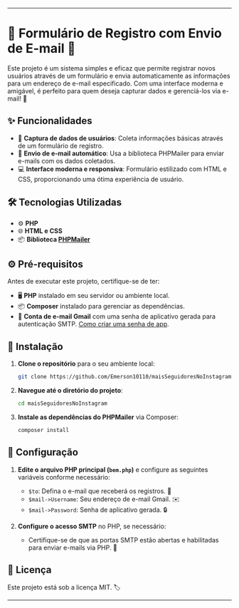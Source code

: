 

---

# 🚀 Formulário de Registro com Envio de E-mail 📧

Este projeto é um sistema simples e eficaz que permite registrar novos usuários através de um formulário e envia automaticamente as informações para um endereço de e-mail especificado. Com uma interface moderna e amigável, é perfeito para quem deseja capturar dados e gerenciá-los via e-mail! 🎯

## ✨ Funcionalidades

- 📝 **Captura de dados de usuários**: Coleta informações básicas através de um formulário de registro.
- 📧 **Envio de e-mail automático**: Usa a biblioteca PHPMailer para enviar e-mails com os dados coletados.
- 💻 **Interface moderna e responsiva**: Formulário estilizado com HTML e CSS, proporcionando uma ótima experiência de usuário.

## 🛠️ Tecnologias Utilizadas

- ⚙️ **PHP**
- 🌐 **HTML e CSS**
- 📦 **Biblioteca [PHPMailer](https://github.com/PHPMailer/PHPMailer)**

## ⚙️ Pré-requisitos

Antes de executar este projeto, certifique-se de ter:

- 🖥️ **PHP** instalado em seu servidor ou ambiente local.
- 📦 **Composer** instalado para gerenciar as dependências.
- 📧 **Conta de e-mail Gmail** com uma senha de aplicativo gerada para autenticação SMTP. [Como criar uma senha de app](https://support.google.com/mail/answer/185833?hl=pt-BR).

## 🚀 Instalação

1. **Clone o repositório** para o seu ambiente local:
    ```bash
    git clone https://github.com/Emerson10110/maisSeguidoresNoInstagram.git
    ```

2. **Navegue até o diretório do projeto**:
    ```bash
    cd maisSeguidoresNoInstagram
    ```

3. **Instale as dependências do PHPMailer** via Composer:
    ```bash
    composer install
    ```

## 🔧 Configuração

1. **Edite o arquivo PHP principal (`bem.php`)** e configure as seguintes variáveis conforme necessário:

    - `$to`: Defina o e-mail que receberá os registros. 📨
    - `$mail->Username`: Seu endereço de e-mail Gmail. ✉️
    - `$mail->Password`: Senha de aplicativo gerada. 🔒

2. **Configure o acesso SMTP** no PHP, se necessário:
    - Certifique-se de que as portas SMTP estão abertas e habilitadas para enviar e-mails via PHP. 📡


## 📄 Licença

Este projeto está sob a licença MIT. 🏷️

---
